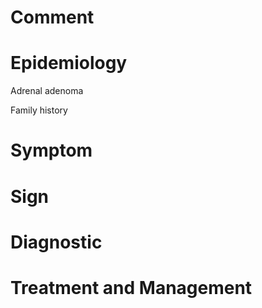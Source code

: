 # Comment

# Epidemiology

Adrenal adenoma

Family history

# Symptom

# Sign

# Diagnostic

# Treatment and Management
